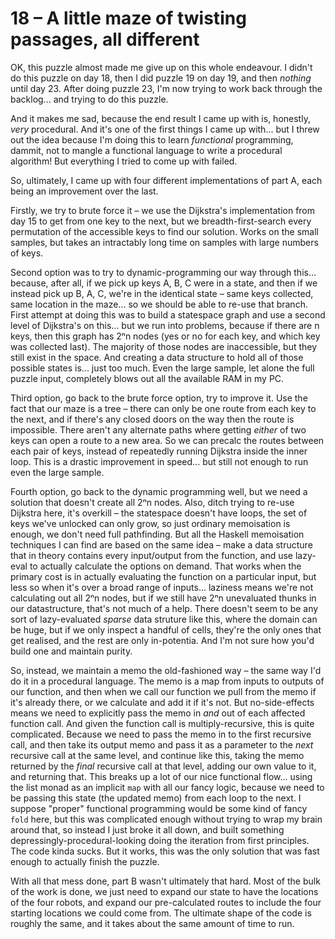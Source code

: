 # 18 &ndash; A little maze of twisting passages, all different
OK, this puzzle almost made me give up on this whole endeavour. I didn't do this puzzle on day 18, then I did puzzle 19 on day 19, and then _nothing_ until day 23. After doing puzzle 23, I'm now trying to work back through the backlog... and trying to do this puzzle.

And it makes me sad, because the end result I came up with is, honestly, _very_ procedural. And it's one of the first things I came up with... but I threw out the idea because I'm doing this to learn _functional_ programming, dammit, not to mangle a functional language to write a procedural algorithm! But everything I tried to come up with failed.

So, ultimately, I came up with four different implementations of part A, each being an improvement over the last.

Firstly, we try to brute force it &ndash; we use the Dijkstra's implementation from day 15 to get from one key to the next, but we breadth-first-search every permutation of the accessible keys to find our solution. Works on the small samples, but takes an intractably long time on samples with large numbers of keys.

Second option was to try to dynamic-programming our way through this... because, after all, if we pick up keys A, B, C were in a state, and then if we instead pick up B, A, C, we're in the identical state &ndash; same keys collected, same location in the maze... so we should be able to re-use that branch. First attempt at doing this was to build a statespace graph and use a second level of Dijkstra's on this... but we run into problems, because if there are n keys, then this graph has 2ⁿn nodes (yes or no for each key, and which key was collected last). The majority of those nodes are inaccessible, but they still exist in the space. And creating a data structure to hold all of those possible states is... just too much. Even the large sample, let alone the full puzzle input, completely blows out all the available RAM in my PC.

Third option, go back to the brute force option, try to improve it. Use the fact that our maze is a tree &ndash; there can only be one route from each key to the next, and if there's any closed doors on the way then the route is impossible. There aren't any alternate paths where getting _either_ of two keys can open a route to a new area. So we can precalc the routes between each pair of keys, instead of repeatedly running Dijkstra inside the inner loop. This is a drastic improvement in speed... but still not enough to run even the large sample.

Fourth option, go back to the dynamic programming well, but we need a solution that doesn't create all 2ⁿn nodes. Also, ditch trying to re-use Dijkstra here, it's overkill &ndash; the statespace doesn't have loops, the set of keys we've unlocked can only grow, so just ordinary memoisation is enough, we don't need full pathfinding. But all the Haskell memoisation techniques I can find are based on the same idea &ndash; make a data structure that in theory contains every input/output from the function, and use lazy-eval to actually calculate the options on demand. That works when the primary cost is in actually evaluating the function on a particular input, but less so when it's over a broad range of inputs... laziness means we're not calculating out all 2ⁿn nodes, but if we still have 2ⁿn unevaluated thunks in our datastructure, that's not much of a help. There doesn't seem to be any sort of lazy-evaluated _sparse_ data struture like this, where the domain can be huge, but if we only inspect a handful of cells, they're the only ones that get realised, and the rest are only in-potentia. And I'm not sure how you'd build one and maintain purity.

So, instead, we maintain a memo the old-fashioned way &ndash; the same way I'd do it in a procedural language. The memo is a map from inputs to outputs of our function, and then when we call our function we pull from the memo if it's already there, or we calculate and add it if it's not. But no-side-effects means we need to explicitly pass the memo in _and_ out of each affected function call. And given the function call is multiply-recursive, this is quite complicated. Because we need to pass the memo in to the first recursive call, and then take its output memo and pass it as a parameter to the _next_ recursive call at the same level, and continue like this, taking the memo returned by the _final_ recursive call at that level, adding our own value to it, and returning that. This breaks up a lot of our nice functional flow... using the list monad as an implicit `map` with all our fancy logic, because we need to be passing this state (the updated memo) from each loop to the next. I suppose "proper" functional programming would be some kind of fancy `fold` here, but this was complicated enough without trying to wrap my brain around that, so instead I just broke it all down, and built something depressingly-procedural-looking doing the iteration from first principles. The code kinda sucks. But it works, this was the only solution that was fast enough to actually finish the puzzle.

With all that mess done, part B wasn't ultimately that hard. Most of the bulk of the work is done, we just need to expand our state to have the locations of the four robots, and expand our pre-calculated routes to include the four starting locations we could come from. The ultimate shape of the code is roughly the same, and it takes about the same amount of time to run.
